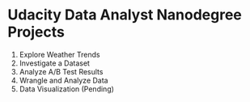 # Udacity Data Analyst Nanodegree Projects

1. Explore Weather Trends
2. Investigate a Dataset
3. Analyze A/B Test Results
4. Wrangle and Analyze Data
5. Data Visualization (Pending)
